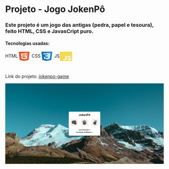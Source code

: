 <h1>Projeto - Jogo JokenPô</h1>

<h3>Este projeto é um jogo das antigas (pedra, papel e tesoura), feito HTML, CSS e JavasCript puro.</h3>

<h4>Tecnologias usadas:</h4>

<div>
  HTML<img align="center" alt="Paulo-HTML" height="30" width="40" src="https://raw.githubusercontent.com/devicons/devicon/master/icons/html5/html5-original.svg" alt="Paulo-HTML" />
  CSS<img align="center" alt="Paulo-CSS" height="30" width="40" src="https://raw.githubusercontent.com/devicons/devicon/master/icons/css3/css3-original.svg" alt="Paulo-CSS" />
  JS<img align="center" alt="Paulo-Js" height="30" width="40" src="https://raw.githubusercontent.com/devicons/devicon/master/icons/javascript/javascript-plain.svg">
</div>
 
#

Link do projeto: <a href="https://paulogilvan.github.io/jokenpo-game/">jokenpo-game</a>

<img src="https://github.com/paulogilvan/jokenpo-game/blob/master/assets/img-jokenpo.png?raw=true" />
